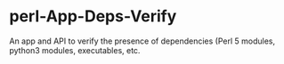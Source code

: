 # perl-App-Deps-Verify
An app and API to verify the presence of dependencies (Perl 5 modules, python3 modules, executables, etc.
